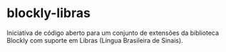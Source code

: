 # blockly-libras
Iniciativa de código aberto para um conjunto de extensões da biblioteca Blockly com suporte em Libras (Língua Brasileira de Sinais).
